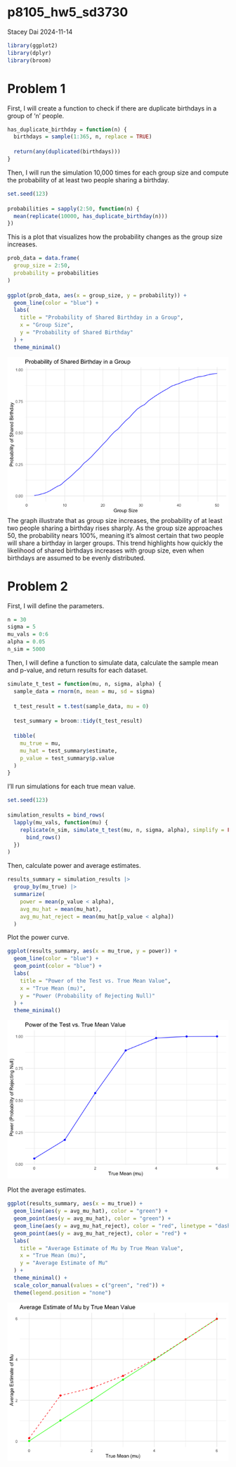p8105_hw5_sd3730
================
Stacey Dai
2024-11-14

``` r
library(ggplot2)
library(dplyr)
library(broom)
```

# Problem 1

First, I will create a function to check if there are duplicate
birthdays in a group of ‘n’ people.

``` r
has_duplicate_birthday = function(n) {
  birthdays = sample(1:365, n, replace = TRUE)
  
  return(any(duplicated(birthdays)))
}
```

Then, I will run the simulation 10,000 times for each group size and
compute the probability of at least two people sharing a birthday.

``` r
set.seed(123)

probabilities = sapply(2:50, function(n) {
  mean(replicate(10000, has_duplicate_birthday(n)))
})
```

This is a plot that visualizes how the probability changes as the group
size increases.

``` r
prob_data = data.frame(
  group_size = 2:50, 
  probability = probabilities
)

ggplot(prob_data, aes(x = group_size, y = probability)) +
  geom_line(color = "blue") +
  labs(
    title = "Probability of Shared Birthday in a Group",
    x = "Group Size",
    y = "Probability of Shared Birthday"
  ) +
  theme_minimal()
```

![](Homework-5_files/figure-gfm/bdayplot-1.png)<!-- --> The graph
illustrate that as group size increases, the probability of at least two
people sharing a birthday rises sharply. As the group size approaches
50, the probability nears 100%, meaning it’s almost certain that two
people will share a birthday in larger groups. This trend highlights how
quickly the likelihood of shared birthdays increases with group size,
even when birthdays are assumed to be evenly distributed.

# Problem 2

First, I will define the parameters.

``` r
n = 30
sigma = 5
mu_vals = 0:6
alpha = 0.05
n_sim = 5000
```

Then, I will define a function to simulate data, calculate the sample
mean and p-value, and return results for each dataset.

``` r
simulate_t_test = function(mu, n, sigma, alpha) {
  sample_data = rnorm(n, mean = mu, sd = sigma)
  
  t_test_result = t.test(sample_data, mu = 0)
  
  test_summary = broom::tidy(t_test_result)
  
  tibble(
    mu_true = mu,
    mu_hat = test_summary$estimate,
    p_value = test_summary$p.value
  )
}
```

I’ll run simulations for each true mean value.

``` r
set.seed(123)

simulation_results = bind_rows(
  lapply(mu_vals, function(mu) {
    replicate(n_sim, simulate_t_test(mu, n, sigma, alpha), simplify = FALSE) |>
      bind_rows()
  })
)
```

Then, calculate power and average estimates.

``` r
results_summary = simulation_results |>
  group_by(mu_true) |>
  summarize(
    power = mean(p_value < alpha),
    avg_mu_hat = mean(mu_hat),
    avg_mu_hat_reject = mean(mu_hat[p_value < alpha])
  )
```

Plot the power curve.

``` r
ggplot(results_summary, aes(x = mu_true, y = power)) +
  geom_line(color = "blue") +
  geom_point(color = "blue") +
  labs(
    title = "Power of the Test vs. True Mean Value",
    x = "True Mean (mu)",
    y = "Power (Probability of Rejecting Null)"
  ) +
  theme_minimal()
```

![](Homework-5_files/figure-gfm/powerplot-1.png)<!-- -->

Plot the average estimates.

``` r
ggplot(results_summary, aes(x = mu_true)) +
  geom_line(aes(y = avg_mu_hat), color = "green") +
  geom_point(aes(y = avg_mu_hat), color = "green") +
  geom_line(aes(y = avg_mu_hat_reject), color = "red", linetype = "dashed") +
  geom_point(aes(y = avg_mu_hat_reject), color = "red") +
  labs(
    title = "Average Estimate of Mu by True Mean Value",
    x = "True Mean (mu)",
    y = "Average Estimate of Mu"
  ) +
  theme_minimal() +
  scale_color_manual(values = c("green", "red")) +
  theme(legend.position = "none")
```

![](Homework-5_files/figure-gfm/averageplot-1.png)<!-- -->
